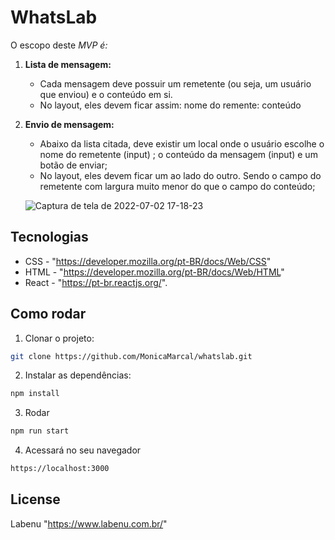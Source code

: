 
# WhatsLab

O escopo deste *MVP é:*

1. **Lista de mensagem:**
    - Cada mensagem deve possuir um remetente (ou seja, um usuário que enviou) e o conteúdo em si.
    - No layout, eles devem ficar assim: nome do remente: conteúdo

2. **Envio de mensagem:**
    - Abaixo da lista citada, deve existir um local onde o usuário escolhe o nome do remetente (input) ; o conteúdo da mensagem (input) e um botão de enviar;
    - No layout, eles devem ficar um ao lado do outro. Sendo o campo do remetente com largura muito menor do que o campo do conteúdo;
    
     ![Captura de tela de 2022-07-02 17-18-23](https://user-images.githubusercontent.com/63027699/177015950-ce017686-f150-4c4c-8e51-942106940d86.png)


## Tecnologias
- CSS - "https://developer.mozilla.org/pt-BR/docs/Web/CSS"
- HTML - "https://developer.mozilla.org/pt-BR/docs/Web/HTML"
- React - "https://pt-br.reactjs.org/".

## Como rodar
1. Clonar o projeto: 
```bash
git clone https://github.com/MonicaMarcal/whatslab.git
```
2. Instalar as dependências: 
```bash
npm install
```
3. Rodar
```bash
npm run start
```
4. Acessará no seu navegador
```bash
https://localhost:3000
```

## License
Labenu "https://www.labenu.com.br/"
